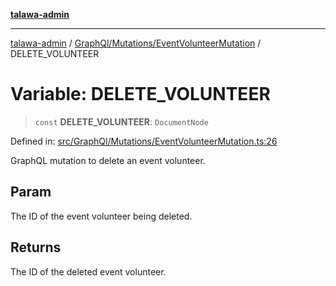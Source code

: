 [**talawa-admin**](../../../../README.md)

***

[talawa-admin](../../../../README.md) / [GraphQl/Mutations/EventVolunteerMutation](../README.md) / DELETE\_VOLUNTEER

# Variable: DELETE\_VOLUNTEER

> `const` **DELETE\_VOLUNTEER**: `DocumentNode`

Defined in: [src/GraphQl/Mutations/EventVolunteerMutation.ts:26](https://github.com/gautam-divyanshu/talawa-admin/blob/cfee07d9592eee1569f258baf49181c393e48f1b/src/GraphQl/Mutations/EventVolunteerMutation.ts#L26)

GraphQL mutation to delete an event volunteer.

## Param

The ID of the event volunteer being deleted.

## Returns

The ID of the deleted event volunteer.
